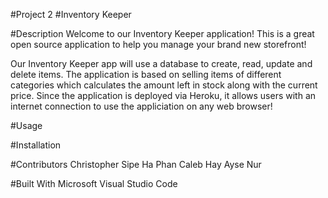 #Project 2
#Inventory Keeper

#Description
Welcome to our Inventory Keeper application! This is a great open source application to help you manage your brand new storefront!

Our Inventory Keeper app will use a database to create, read, update and delete items. The application is based on selling items of different categories which calculates the amount left in stock along with the current price. Since the application is deployed via Heroku, it allows users with an internet connection to use the appliciation on any web browser!

#Usage

#Installation


#Contributors
Christopher Sipe
Ha Phan
Caleb Hay
Ayse Nur

#Built With
Microsoft Visual Studio Code
